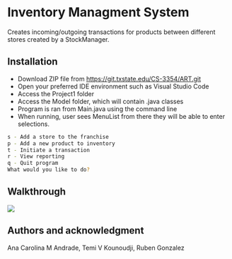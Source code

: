 # Inventory Managment System


Creates incoming/outgoing transactions for products between different stores created by a StockManager.

## Installation

* Download ZIP file from https://git.txstate.edu/CS-3354/ART.git 
* Open your preferred IDE environment such as Visual Studio Code
*  Access the Project1 folder
* Access the Model folder, which will contain .java classes
* Program is ran from Main.java using the command line
* When running, user sees MenuList from there they will be able to enter selections.

```bash
s - Add a store to the franchise
p - Add a new product to inventory
t - Initiate a transaction
r - View reporting
q - Quit program
What would you like to do?
```
## Walkthrough

![](https://i.imgur.com/FH5G97d.gif)

## Authors and acknowledgment
Ana Carolina M Andrade,
Temi V Kounoudji,
Ruben Gonzalez
